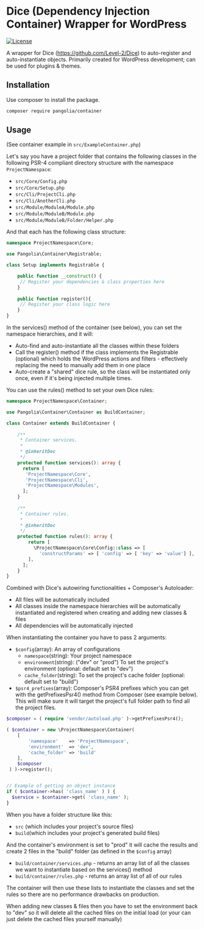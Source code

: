 # Dice (Dependency Injection Container) Wrapper for WordPress

[![License](http://poser.pugx.org/pangolia/container/license)](https://packagist.org/packages/pangolia/container)

A wrapper for Dice (https://github.com/Level-2/Dice) to auto-register and auto-instantiate objects. Primarily created for WordPress development; can be used for plugins & themes.

## Installation
Use composer to install the package.
````bash
composer require pangolia/container
````

## Usage
(See container example in ``src/ExampleContainer.php``)

Let's say you have a project folder that contains the following classes in the following PSR-4 compliant directory structure  with the namespace ``ProjectNamespace``:
- ``src/Core/Config.php``
- ``src/Core/Setup.php``
- ``src/Cli/ProjectCli.php``
- ``src/Cli/AnotherCli.php``
- ``src/Module/ModuleA/Module.php``
- ``src/Module/ModuleB/Module.php ``
- ``src/Module/ModuleB/Folder/Helper.php``

And that each has the following class structure:

````php
namespace ProjectNamespace\Core;

use Pangolia\Container\Registrable;

class Setup implements Registrable {

    public function __construct() {
     // Register your dependencies & class properties here
    }
    
    public function register(){
     // Register your class logic here
    }
}
````

In the services() method of the container (see below), you can set the namespace hierarchies, and it will: 
- Auto-find and auto-instantiate all the classes within these folders
- Call the register() method if the class implements the Registrable (optional) which holds the WordPress actions and filters - effectively replacing the need to manually add them in one place
- Auto-create a "shared" dice rule, so the class will be instantiated only once, even if it's being injected multiple times. 

You can use the rules() method to set your own Dice rules:

````php
namespace ProjectNamespace\Container;

use Pangolia\Container\Container as BuildContainer;

class Container extends BuildContainer {
    
    /**
     * Container services.
     *
     * @inheritDoc
     */
    protected function services(): array {
      return [
       'ProjectNamespace\Core',
       'ProjectNamespace\Cli',
       'ProjectNamespace\Modules',
      ];
    }
    
    /**
     * Container rules.
     *
     * @inheritDoc
     */
    protected function rules(): array {
        return [
          \ProjectNamespace\Core\Config::class => [
            'constructParams' => [ 'config' => [ 'key' => 'value'] ],
        ],
      ];
    }
}
````
Combined with Dice's autowiring functionalities + Composer's Autoloader:
- All files will be automatically included 
- All classes inside the namespace hierarchies will be automatically instantiated and registered when creating and adding new classes & files
- All dependencies will be automatically injected 

When instantiating the container you have to pass 2 arguments:
- ``$config``(array): An array of configurations
  - ``namespace``(string): Your project namespace
  - ``environment``(string): ("dev" or "prod") To set the project's environment (optional: default set to "dev")
  - ``cache_folder``(string): To set the project's cache folder (optional: default set to "build")
- ``$psr4_prefixes``(array): Composer's PSR4 prefixes which you can get with the getPrefixesPsr4() method from Composer (see example below). This will make sure it will target the project's full folder path to find all the project files.
````php
$composer = ( require 'vendor/autoload.php' )->getPrefixesPsr4();

( $container = new \ProjectNamespace\Container( 
    [
        'namespace'    => 'ProjectNamespace',
        'environment'  => 'dev',
        'cache_folder' => 'build'
    ],
    $composer
 ) )->register();


// Example of getting an object instance
if ( $container->has( 'class_name' ) ) {
  $service = $container->get( 'class_name' );
}
````

When you have a folder structure like this:
- ``src`` (which includes your project's source files)
- ``build``(which includes your project's generated build files)

And the container's environment is set to "prod" it will cache the results and create 2 files in the "build" folder (as defined in the ``$config`` array)
- ``build/container/services.php`` - returns an array list of all the classes we want to instantiate based on the services() method
- ``build/container/rules.php`` - returns an array list of all of our rules

The container will then use these lists to instantiate the classes and set the rules so there are no performance drawbacks on production. 

When adding new classes & files then you have to set the environment back to "dev" so it will delete all the cached files on the initial load (or your can just delete the cached files yourself manually)
